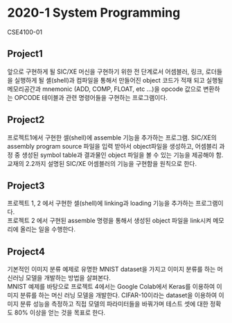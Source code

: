 # 2020-1 System Programming
CSE4100-01

## Project1
앞으로 구현하게 될 SIC/XE 머신을 구현하기 위한 전 단계로서 어셈블러, 링크, 로더들을 실행하게 될 셸(shell)과 컴파일을 통해서 만들어진 object 코드가 적재 되고 실행될 메모리공간과 mnemonic (ADD, COMP, FLOAT, etc ...)을 opcode 값으로 변환하는 OPCODE 테이블과 관련 명령어들을 구현하는 프로그램이다.
<br/>

## Project2
프로젝트1에서 구현한 셀(shell)에 assemble 기능을 추가하는 프로그램. SIC/XE의 assembly program source 파일을 입력 받아서 object파일을 생성하고, 어셈블리 과정 중 생성된 symbol table과 결과물인 object 파일을 볼 수 있는 기능을 제공해야 함. 교재의 2.2까지 설명된 SIC/XE 어셈블러의 기능을 구현함을 원칙으로 한다.
<br/>

## Project3
프로젝트 1, 2 에서 구현한 셀(shell)에 linking과 loading 기능을 추가하는 프로그램이다.  
프로젝트 2 에서 구현된 assemble 명령을 통해서 생성된 object 파일을 link시켜 메모 리에 올리는 일을 수행한다.
<br/>

## Project4
기본적인 이미지 분류 예제로 유명한 MNIST dataset을 가지고 이미지 분류를 하는 머신러닝 모델을 개발하는 방법을 살펴본다.  
MNIST 예제를 바탕으로 프로젝트 4에서는 Google Colab에서 Keras를 이용하여 이미지 분류를 하는 머신 러닝 모델을 개발한다. CIFAR-10이라는 dataset을 이용하여 이미지 분류 성능을 측정하고 직접 모델의 파라미터들을 바꿔가며 테스트 셋에 대한 정확도 80% 이상을 얻는 것을 목표로 한다.
